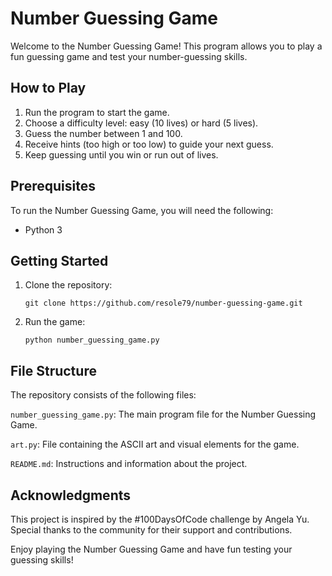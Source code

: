 # Number Guessing Game

Welcome to the Number Guessing Game! This program allows you to play a fun guessing game and test your number-guessing skills.

## How to Play

1. Run the program to start the game.
2. Choose a difficulty level: easy (10 lives) or hard (5 lives).
3. Guess the number between 1 and 100.
4. Receive hints (too high or too low) to guide your next guess.
5. Keep guessing until you win or run out of lives.

## Prerequisites

To run the Number Guessing Game, you will need the following:

- Python 3

## Getting Started

1. Clone the repository:
   ```shell
   git clone https://github.com/resole79/number-guessing-game.git
2. Run the game:
   ```shell
   python number_guessing_game.py

## File Structure
The repository consists of the following files:

`number_guessing_game.py`: The main program file for the Number Guessing Game.

`art.py`: File containing the ASCII art and visual elements for the game.

`README.md`: Instructions and information about the project.

## Acknowledgments
This project is inspired by the #100DaysOfCode challenge by Angela Yu. Special thanks to the community for their support and contributions.

Enjoy playing the Number Guessing Game and have fun testing your guessing skills!
